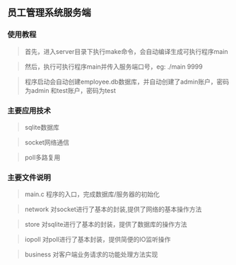 
## 员工管理系统服务端
### 使用教程
>首先，进入server目录下执行make命令，会自动编译生成可执行程序main

>然后，执行可执行程序main并传入服务端口号，eg: ./main 9999

>程序启动会自动创建employee.db数据库，并自动创建了admin账户，密码为admin 和test账户，密码为test

### 主要应用技术
>sqlite数据库

>socket网络通信

>poll多路复用

### 主要文件说明
>main.c 程序的入口，完成数据库/服务器的初始化

>network 对socket进行了基本的封装,提供了网络的基本操作方法

>store 对sqlite进行了基本的封装，提供了数据库的操作方法

>iopoll 对poll进行了基本封装，提供简便的IO监听操作

>business 对客户端业务请求的功能处理方法实现
